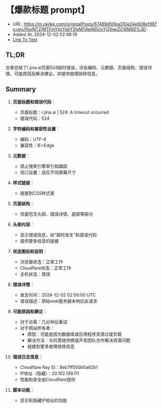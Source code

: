 # 【爆款标题 prompt】 
- URL: https://m.okjike.com/originalPosts/67489d50ba310e24e608ef98?s=eyJ1IjoiNTZjMTFmYjIzYjdiY2IxMTAwNDUxYjZlIiwiZCI6MX0%3D
- Added At: 2024-12-02 02:48:19
- [Link To Text](2024-12-02-【爆款标题-prompt】_raw.md)

## TL;DR
文章总结了r.jina.ai页面524超时错误，涉及编码、元数据、页面结构、错误详情、可能原因及解决建议，并提供故障排除信息。

## Summary
1. **页面标题和错误代码**：
   - 页面标题：r.jina.ai | 524: A timeout occurred
   - 错误代码：524

2. **字符编码和兼容性设置**：
   - 编码：UTF-8
   - 兼容性：IE=Edge

3. **元数据**：
   - 禁止搜索引擎索引和跟踪
   - 视口设置：适应不同屏幕尺寸

4. **样式链接**：
   - 链接到CSS样式表

5. **页面结构**：
   - 页面包含头部、错误详情、底部等部分

6. **头部内容**：
   - 显示错误信息，如“超时发生”和错误代码
   - 提供更多信息的链接

7. **状态图标和说明**：
   - 浏览器状态：正常工作
   - Cloudflare状态：正常工作
   - 主机状态：错误

8. **错误详情**：
   - 发生时间：2024-12-02 02:50:00 UTC
   - 错误描述：原始web服务器未响应此请求

9. **可能原因和建议**：
   - 对于访客：几分钟后重试
   - 对于网站所有者：
     - 原因：可能是因为数据库或应用程序资源过度负载
     - 解决方法：与托管提供商或开发团队合作解决资源问题
     - 链接到更多故障排除信息

10. **错误日志信息**：
    - Cloudflare Ray ID：8eb7ff550b0a62b1
    - IP地址（隐藏）：20.102.199.111
    - 性能和安全由Cloudflare提供

11. **脚本功能**：
    - 显示和隐藏IP地址的功能
